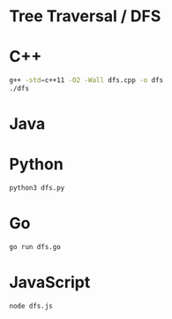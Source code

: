 # Tree Traversal / DFS

# C++
```bash
g++ -std=c++11 -O2 -Wall dfs.cpp -o dfs
./dfs
```

# Java

# Python
```bash
python3 dfs.py
```

# Go
```bash
go run dfs.go
```

# JavaScript
```
node dfs.js
```